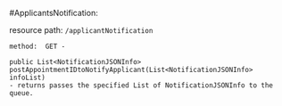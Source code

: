 #ApplicantsNotification:

resource path: ```/applicantNotification```

	method:  GET -

	public List<NotificationJSONInfo> postAppointmentIDtoNotifyApplicant(List<NotificationJSONInfo> infoList)
    - returns passes the specified List of NotificationJSONInfo to the queue.

